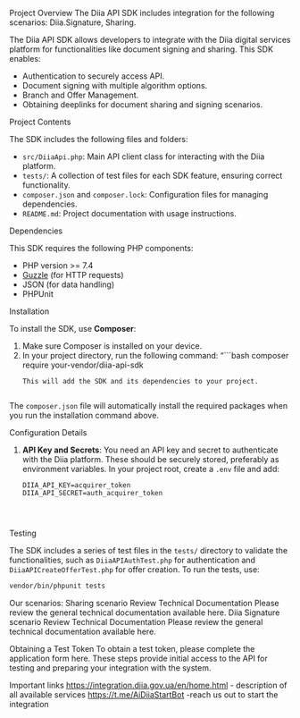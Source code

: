 Project Overview
The Diia API SDK includes integration for the following scenarios: Diia.Signature, Sharing.

The Diia API SDK allows developers to integrate with the Diia digital services platform for functionalities like document signing and sharing. This SDK enables:
- Authentication to securely access API.
- Document signing with multiple algorithm options.
- Branch and Offer Management.
- Obtaining deeplinks for document sharing and signing scenarios.

Project Contents

The SDK includes the following files and folders:
- `src/DiiaApi.php`: Main API client class for interacting with the Diia platform.
- `tests/`: A collection of test files for each SDK feature, ensuring correct functionality.
- `composer.json` and `composer.lock`: Configuration files for managing dependencies.
- `README.md`: Project documentation with usage instructions.

Dependencies

This SDK requires the following PHP components:
- PHP version >= 7.4
- [Guzzle](https://docs.guzzlephp.org/en/stable/) (for HTTP requests)
- JSON (for data handling)
- PHPUnit 


Installation

To install the SDK, use **Composer**:
1. Make sure Composer is installed on your device.
2. In your project directory, run the following command:
   “```bash
   composer require your-vendor/diia-api-sdk
   ```”
   This will add the SDK and its dependencies to your project.
  
The `composer.json` file will automatically install the required packages when you run the installation command above.

Configuration Details

1. **API Key and Secrets**: You need an API key and secret to authenticate with the Diia platform. These should be securely stored, preferably as environment variables. In your project root, create a `.env` file and add:
   ```env
   DIIA_API_KEY=acquirer_token
   DIIA_API_SECRET=auth_acquirer_token




Testing

The SDK includes a series of test files in the `tests/` directory to validate the functionalities, such as `DiiaAPIAuthTest.php` for authentication and `DiiaAPICreateOfferTest.php` for offer creation. To run the tests, use:
```bash
vendor/bin/phpunit tests
```


Our scenarios: 
Sharing scenario
Review Technical Documentation
Please review the general technical documentation available here.
Diia Signature scenario
Review Technical Documentation
Please review the general technical documentation available here.

Obtaining a Test Token
To obtain a test token, please complete the application form here.
These steps provide initial access to the API for testing and preparing your integration with the system.

Important links
https://integration.diia.gov.ua/en/home.html - description of all available services
https://t.me/AiDiiaStartBot -reach us out to start the integration
